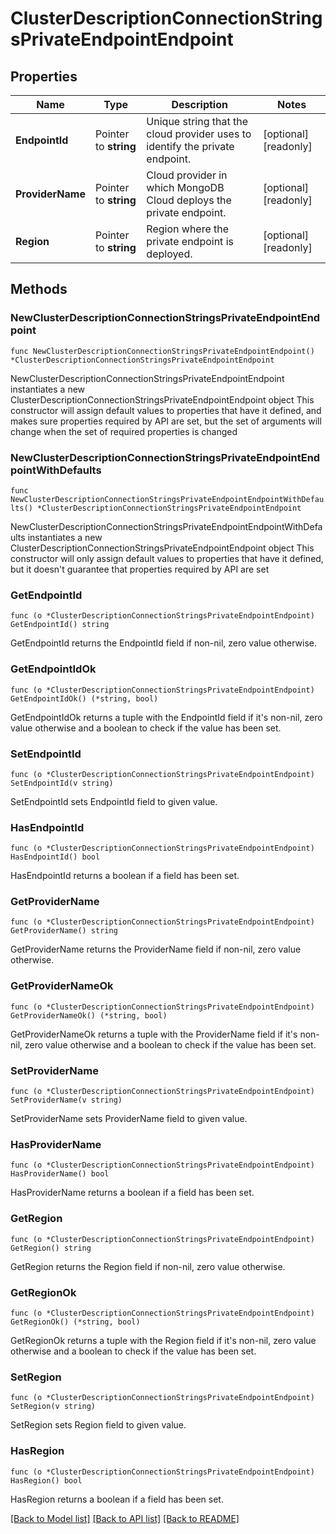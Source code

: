 # ClusterDescriptionConnectionStringsPrivateEndpointEndpoint

## Properties

Name | Type | Description | Notes
------------ | ------------- | ------------- | -------------
**EndpointId** | Pointer to **string** | Unique string that the cloud provider uses to identify the private endpoint. | [optional] [readonly] 
**ProviderName** | Pointer to **string** | Cloud provider in which MongoDB Cloud deploys the private endpoint. | [optional] [readonly] 
**Region** | Pointer to **string** | Region where the private endpoint is deployed. | [optional] [readonly] 

## Methods

### NewClusterDescriptionConnectionStringsPrivateEndpointEndpoint

`func NewClusterDescriptionConnectionStringsPrivateEndpointEndpoint() *ClusterDescriptionConnectionStringsPrivateEndpointEndpoint`

NewClusterDescriptionConnectionStringsPrivateEndpointEndpoint instantiates a new ClusterDescriptionConnectionStringsPrivateEndpointEndpoint object
This constructor will assign default values to properties that have it defined,
and makes sure properties required by API are set, but the set of arguments
will change when the set of required properties is changed

### NewClusterDescriptionConnectionStringsPrivateEndpointEndpointWithDefaults

`func NewClusterDescriptionConnectionStringsPrivateEndpointEndpointWithDefaults() *ClusterDescriptionConnectionStringsPrivateEndpointEndpoint`

NewClusterDescriptionConnectionStringsPrivateEndpointEndpointWithDefaults instantiates a new ClusterDescriptionConnectionStringsPrivateEndpointEndpoint object
This constructor will only assign default values to properties that have it defined,
but it doesn't guarantee that properties required by API are set

### GetEndpointId

`func (o *ClusterDescriptionConnectionStringsPrivateEndpointEndpoint) GetEndpointId() string`

GetEndpointId returns the EndpointId field if non-nil, zero value otherwise.

### GetEndpointIdOk

`func (o *ClusterDescriptionConnectionStringsPrivateEndpointEndpoint) GetEndpointIdOk() (*string, bool)`

GetEndpointIdOk returns a tuple with the EndpointId field if it's non-nil, zero value otherwise
and a boolean to check if the value has been set.

### SetEndpointId

`func (o *ClusterDescriptionConnectionStringsPrivateEndpointEndpoint) SetEndpointId(v string)`

SetEndpointId sets EndpointId field to given value.

### HasEndpointId

`func (o *ClusterDescriptionConnectionStringsPrivateEndpointEndpoint) HasEndpointId() bool`

HasEndpointId returns a boolean if a field has been set.
### GetProviderName

`func (o *ClusterDescriptionConnectionStringsPrivateEndpointEndpoint) GetProviderName() string`

GetProviderName returns the ProviderName field if non-nil, zero value otherwise.

### GetProviderNameOk

`func (o *ClusterDescriptionConnectionStringsPrivateEndpointEndpoint) GetProviderNameOk() (*string, bool)`

GetProviderNameOk returns a tuple with the ProviderName field if it's non-nil, zero value otherwise
and a boolean to check if the value has been set.

### SetProviderName

`func (o *ClusterDescriptionConnectionStringsPrivateEndpointEndpoint) SetProviderName(v string)`

SetProviderName sets ProviderName field to given value.

### HasProviderName

`func (o *ClusterDescriptionConnectionStringsPrivateEndpointEndpoint) HasProviderName() bool`

HasProviderName returns a boolean if a field has been set.
### GetRegion

`func (o *ClusterDescriptionConnectionStringsPrivateEndpointEndpoint) GetRegion() string`

GetRegion returns the Region field if non-nil, zero value otherwise.

### GetRegionOk

`func (o *ClusterDescriptionConnectionStringsPrivateEndpointEndpoint) GetRegionOk() (*string, bool)`

GetRegionOk returns a tuple with the Region field if it's non-nil, zero value otherwise
and a boolean to check if the value has been set.

### SetRegion

`func (o *ClusterDescriptionConnectionStringsPrivateEndpointEndpoint) SetRegion(v string)`

SetRegion sets Region field to given value.

### HasRegion

`func (o *ClusterDescriptionConnectionStringsPrivateEndpointEndpoint) HasRegion() bool`

HasRegion returns a boolean if a field has been set.

[[Back to Model list]](../README.md#documentation-for-models) [[Back to API list]](../README.md#documentation-for-api-endpoints) [[Back to README]](../README.md)


